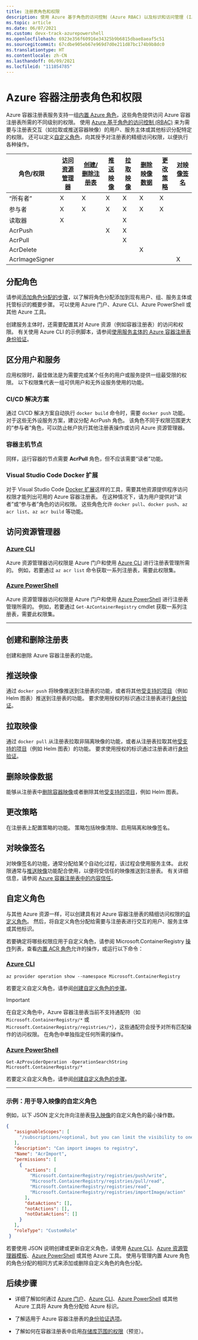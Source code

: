```yaml
---
title: 注册表角色和权限
description: 使用 Azure 基于角色的访问控制 (Azure RBAC) 以及标识和访问管理 (IAM)，提供对 Azure 容器注册表中资源的精细访问权限。
ms.topic: article
ms.date: 06/07/2021
ms.custom: devx-track-azurepowershell
ms.openlocfilehash: 6923e356f60916e34325b9b6815dbae8aeaf5c51
ms.sourcegitcommit: 67cdbe905eb67e969d7d0e211d87bc174b9b8dc0
ms.translationtype: HT
ms.contentlocale: zh-CN
ms.lasthandoff: 06/09/2021
ms.locfileid: "111854785"
---
```

# <a name="azure-container-registry-roles-and-permissions"></a>Azure 容器注册表角色和权限

Azure 容器注册表服务支持一组[内置 Azure 角色](../role-based-access-control/built-in-roles.md)，这些角色提供访问 Azure 容器注册表所需的不同级别的权限。 使用 [Azure 基于角色的访问控制 (RBAC)](../role-based-access-control/index.yml) 来为需要与注册表交互（如拉取或推送容器映像）的用户、服务主体或其他标识分配特定的权限。 还可以定义[自定义角色](#custom-roles)，向其授予对注册表的精细访问权限，以便执行各种操作。

| 角色/权限       | [访问资源管理器](#access-resource-manager) | [创建/删除注册表](#create-and-delete-registry) | [推送映像](#push-image) | [拉取映像](#pull-image) | [删除映像数据](#delete-image-data) | [更改策略](#change-policies) |   [对映像签名](#sign-images)  |
| ---------| --------- | --------- | --------- | --------- | --------- | --------- | --------- |
| “所有者” | X | X | X | X | X | X |  |
| 参与者 | X | X | X |  X | X | X |  |
| 读取器 | X |  |  | X |  |  |  |
| AcrPush |  |  | X | X | |  |  |
| AcrPull |  |  |  | X |  |  |  |
| AcrDelete |  |  |  |  | X |  |  |
| AcrImageSigner |  |  |  |  |  |  | X |

## <a name="assign-roles"></a>分配角色

请参阅[添加角色分配的步骤](../role-based-access-control/role-assignments-steps.md)，以了解将角色分配添加到现有用户、组、服务主体或托管标识的概要步骤。 可以使用 Azure 门户、Azure CLI、Azure PowerShell 或其他 Azure 工具。

创建服务主体时，还需要配置其对 Azure 资源（例如容器注册表）的访问和权限。 有关使用 Azure CLI 的示例脚本，请参阅[使用服务主体的 Azure 容器注册表身份验证](container-registry-auth-service-principal.md#create-a-service-principal)。

## <a name="differentiate-users-and-services"></a>区分用户和服务

应用权限时，最佳做法是为需要完成某个任务的用户或服务提供一组最受限的权限。 以下权限集代表一组可供用户和无外设服务使用的功能。

### <a name="cicd-solutions"></a>CI/CD 解决方案

通过 CI/CD 解决方案自动执行 `docker build` 命令时，需要 `docker push` 功能。 对于这些无外设服务方案，建议分配 AcrPush 角色。 该角色不同于权限范围更大的“参与者”角色，可以防止帐户执行其他注册表操作或访问 Azure 资源管理器。

### <a name="container-host-nodes"></a>容器主机节点

同样，运行容器的节点需要 **AcrPull** 角色，但不应该需要“读者”功能。

### <a name="visual-studio-code-docker-extension"></a>Visual Studio Code Docker 扩展

对于 Visual Studio Code [Docker 扩展](https://code.visualstudio.com/docs/azure/docker)这样的工具，需要其他资源提供程序访问权限才能列出可用的 Azure 容器注册表。 在这种情况下，请为用户提供对“读者”或“参与者”角色的访问权限。 这些角色允许 `docker pull`、`docker push`、`az acr list`、`az acr build` 等功能。

## <a name="access-resource-manager"></a>访问资源管理器

### <a name="azure-cli"></a>[Azure CLI](#tab/azure-cli)

Azure 资源管理器访问权限是 Azure 门户和使用 [Azure CLI](/cli/azure/) 进行注册表管理所需的。 例如，若要通过 `az acr list` 命令获取一系列注册表，需要此权限集。

### <a name="azure-powershell"></a>[Azure PowerShell](#tab/azure-powershell)

Azure 资源管理器访问权限是 Azure 门户和使用 [Azure PowerShell](/powershell/azure/) 进行注册表管理所需的。 例如，若要通过 `Get-AzContainerRegistry` cmdlet 获取一系列注册表，需要此权限集。

---

## <a name="create-and-delete-registry"></a>创建和删除注册表

创建和删除 Azure 容器注册表的功能。

## <a name="push-image"></a>推送映像

通过 `docker push` 将映像推送到注册表的功能，或者将其他[受支持的项目](container-registry-image-formats.md)（例如 Helm 图表）推送到注册表的功能。 要求使用授权的标识通过注册表进行[身份验证](container-registry-authentication.md)。

## <a name="pull-image"></a>拉取映像

通过 `docker pull` 从注册表拉取非隔离映像的功能，或者从注册表拉取其他[受支持的项目](container-registry-image-formats.md)（例如 Helm 图表）的功能。 要求使用授权的标识通过注册表进行[身份验证](container-registry-authentication.md)。

## <a name="delete-image-data"></a>删除映像数据

能够从注册表中[删除容器映像](container-registry-delete.md)或者删除其他[受支持的项目](container-registry-image-formats.md)，例如 Helm 图表。

## <a name="change-policies"></a>更改策略

在注册表上配置策略的功能。 策略包括映像清除、启用隔离和映像签名。

## <a name="sign-images"></a>对映像签名

对映像签名的功能，通常分配给某个自动化过程，该过程会使用服务主体。 此权限通常与[推送映像](#push-image)功能配合使用，以便将受信任的映像推送到注册表。 有关详细信息，请参阅 [Azure 容器注册表中的内容信任](container-registry-content-trust.md)。

## <a name="custom-roles"></a>自定义角色

与其他 Azure 资源一样，可以创建具有对 Azure 容器注册表的精细访问权限的[自定义角色](../role-based-access-control/custom-roles.md)。 然后，将自定义角色分配给需要与注册表进行交互的用户、服务主体或其他标识。

若要确定将哪些权限应用于自定义角色，请参阅 Microsoft.ContainerRegistry [操作](../role-based-access-control/resource-provider-operations.md#microsoftcontainerregistry)列表，查看[内置 ACR 角色](../role-based-access-control/built-in-roles.md)允许的操作，或运行以下命令：

### <a name="azure-cli"></a>[Azure CLI](#tab/azure-cli)

```azurecli
az provider operation show --namespace Microsoft.ContainerRegistry
```

若要定义自定义角色，请参阅[创建自定义角色的步骤](../role-based-access-control/custom-roles.md#steps-to-create-a-custom-role)。

> [!IMPORTANT]
> 在自定义角色中，Azure 容器注册表当前不支持通配符（如 `Microsoft.ContainerRegistry/*` 或 `Microsoft.ContainerRegistry/registries/*`），这些通配符会授予对所有匹配操作的访问权限。 在角色中单独指定任何所需的操作。

### <a name="azure-powershell"></a>[Azure PowerShell](#tab/azure-powershell)

```azurepowershell
Get-AzProviderOperation -OperationSearchString Microsoft.ContainerRegistry/*
```

若要定义自定义角色，请参阅[创建自定义角色的步骤](../role-based-access-control/custom-roles.md#steps-to-create-a-custom-role)。

---

### <a name="example-custom-role-to-import-images"></a>示例：用于导入映像的自定义角色

例如，以下 JSON 定义允许向注册表[导入映像](container-registry-import-images.md)的自定义角色的最小操作数。

```json
{
   "assignableScopes": [
     "/subscriptions/<optional, but you can limit the visibility to one or more subscriptions>"
   ],
   "description": "Can import images to registry",
   "Name": "AcrImport",
   "permissions": [
     {
       "actions": [
         "Microsoft.ContainerRegistry/registries/push/write",
         "Microsoft.ContainerRegistry/registries/pull/read",
         "Microsoft.ContainerRegistry/registries/read",
         "Microsoft.ContainerRegistry/registries/importImage/action"
       ],
       "dataActions": [],
       "notActions": [],
       "notDataActions": []
     }
   ],
   "roleType": "CustomRole"
 }
```

若要使用 JSON 说明创建或更新自定义角色，请使用 [Azure CLI](../role-based-access-control/custom-roles-cli.md)、[Azure 资源管理器模板](../role-based-access-control/custom-roles-template.md)、[Azure PowerShell](../role-based-access-control/custom-roles-powershell.md) 或其他 Azure 工具。 使用与管理内置 Azure 角色的角色分配的相同方式来添加或删除自定义角色的角色分配。

## <a name="next-steps"></a>后续步骤

* 详细了解如何通过 [Azure 门户](../role-based-access-control/role-assignments-portal.md)、[Azure CLI](../role-based-access-control/role-assignments-cli.md)、[Azure PowerShell](../role-based-access-control/role-assignments-powershell.md) 或其他 Azure 工具将 Azure 角色分配给 Azure 标识。

* 了解适用于 Azure 容器注册表的[身份验证选项](container-registry-authentication.md)。

* 了解如何在容器注册表中启用[存储库范围的权限](container-registry-repository-scoped-permissions.md)（预览）。
